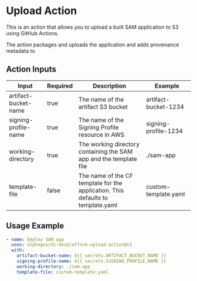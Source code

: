 # Upload Action

This is an action that allows you to upload a built SAM application to S3 using GitHub Actions.

The action packages and uploads the application and adds provenance metadata to 

## Action Inputs

| Input                | Required | Description                                                                     | Example              |
|----------------------|----------|---------------------------------------------------------------------------------|----------------------|
| artifact-bucket-name | true     | The name of the artifact S3 bucket                                              | artifact-bucket-1234 |
| signing-profile-name | true     | The name of the Signing Profile resource in AWS                                 | signing-profile-1234 |
| working-directory    | true     | The working directory containing the SAM app and the template file              | ./sam-app            |
| template-file        | false    | The name of the CF template for the application. This defaults to template.yaml | custom-template.yaml |

## Usage Example 

```yaml
- name: Deploy SAM app
  uses: alphagov/di-devplatform-upload-action@v1
  with:
    artifact-bucket-name: ${{ secrets.ARTIFACT_BUCKET_NAME }}
    signing-profile-name: ${{ secrets.SIGNING_PROFILE_NAME }}
    working-directory: ./sam-app
    template-file: custom-template.yaml
```